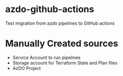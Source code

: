 # azdo-github-actions
Test migration from azdo pipelines to GitHub actions

# Manually Created sources
- Service Account to run pipelines
- Storage account for Terraform State and Plan files
- AzDO Project
 